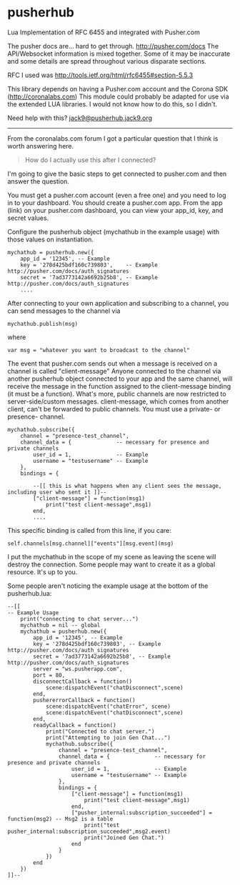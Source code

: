 pusherhub
=========

Lua Implementation of RFC 6455 and integrated with Pusher.com

The pusher docs are... hard to get through.
http://pusher.com/docs The API/Websocket information is mixed together. 
Some of it may be inaccurate and some details are spread throughout various disparate sections.

RFC I used was http://tools.ietf.org/html/rfc6455#section-5.5.3

This library depends on having a Pusher.com account and the Corona SDK (http://coronalabs.com)
This module could probably be adapted for use via the extended LUA libraries. 
I would not know how to do this, so I didn't.

Need help with this? jack9@pusherhub.jack9.org

---

From the coronalabs.com forum I got a particular question that I think is worth answering here.

> How do I actually use this after I connected?

I'm going to give the basic steps to get connected to pusher.com and then answer the question.

You must get a pusher.com account (even a free one) and you need to log in to your dashboard.
You should create a pusher.com app.
From the app (link) on your pusher.com dashboard, you can view your app_id, key, and secret values.

Configure the pusherhub object (mychathub in the example usage) with those values on instantiation.

    mychathub = pusherhub.new({
        app_id = '12345', -- Example
        key = '278d425bdf160c739803',    -- Example http://pusher.com/docs/auth_signatures
        secret = '7ad3773142a6692b25b8', -- Example http://pusher.com/docs/auth_signatures
        ....

After connecting to your own application and subscribing to a channel, you can send messages to the channel via

    mychathub.publish(msg)

where

    var msg = "whatever you want to broadcast to the channel"


The event that pusher.com sends out when a message is received on a channel is called "client-message"
Anyone connected to the channel via another pusherhub object connected to your app and the same channel,
will receive the message in the function assigned to the client-message binding (it must be a function).
What's more, public channels are now restricted to server-side/custom messages. client-message, which comes
from another client, can't be forwarded to public channels. You must use a private- or presence- channel.

    mychathub.subscribe({
        channel = "presence-test_channel",
        channel_data = {              -- necessary for presence and private channels
            user_id = 1,              -- Example
            username = "testusername" -- Example
        },
        bindings = {
        
            --[[ this is what happens when any client sees the message, including user who sent it ]]--
            ["client-message"] = function(msg1)
                print("test client-message",msg1) 
            end,
            ....
 
This specific binding is called from this line, if you care:

    self.channels[msg.channel]["events"][msg.event](msg)

I put the mychathub in the scope of my scene as leaving the scene will destroy the connection. Some people may want to create it as a global resource. It's up to you.

Some people aren't noticing the example usage at the bottom of the pusherhub.lua:

    --[[
    -- Example Usage 
        print("connecting to chat server...")
        mychathub = nil -- global
        mychathub = pusherhub.new({ 
            app_id = '12345', -- Example
            key = '278d425bdf160c739803', -- Example http://pusher.com/docs/auth_signatures
            secret = '7ad3773142a6692b25b8', -- Example http://pusher.com/docs/auth_signatures
            server = "ws.pusherapp.com",
            port = 80,
            disconnectCallback = function()
                scene:dispatchEvent("chatDisconnect",scene)
            end,
            pushererrorCallback = function()
                scene:dispatchEvent("chatError", scene)
                scene:dispatchEvent("chatDisconnect",scene)
            end,
            readyCallback = function()
                print("Connected to chat server.")
                print("Attempting to join Gen Chat...")
                mychathub.subscribe({
                    channel = "presence-test_channel",
                    channel_data = {              -- necessary for presence and private channels
                        user_id = 1,              -- Example
                        username = "testusername" -- Example
                    },
                    bindings = {
                        ["client-message"] = function(msg1)
                            print("test client-message",msg1)
                        end,
                        ["pusher_internal:subscription_succeeded"] = function(msg2) -- Msg2 is a table
                            print("test pusher_internal:subscription_succeeded",msg2.event) 
                            print("Joined Gen Chat.")
                        end
                    }
                })
            end
        })
    ]]--
